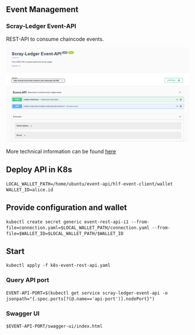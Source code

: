 ## Event Management

### Scray-Ledger Event-API

REST-API to consume chaincode events. 

![Event API](swagger-screenshot.png)

More technical information can be found [here](event-rest-api)

## Deploy API in K8s
```
LOCAL_WALLET_PATH=/home/ubuntu/event-api/hlf-event-client/wallet
WALLET_ID=alice.id
```

## Provide configuration and wallet
```
kubectl create secret generic event-rest-api-i1 --from-file=connection.yaml=$LOCAL_WALLET_PATH/connection.yaml --from-file=$WALLET_ID=$LOCAL_WALLET_PATH/$WALLET_ID
```

## Start
```
kubectl apply -f k8s-event-rest-api.yaml
```

### Query API port
```
EVENT-API-PORT=$(kubectl get service scray-ledger-event-api -o jsonpath="{.spec.ports[?(@.name=='api-port')].nodePort}")
```

### Swagger UI

```
$EVENT-API-PORT/swagger-ui/index.html
```

